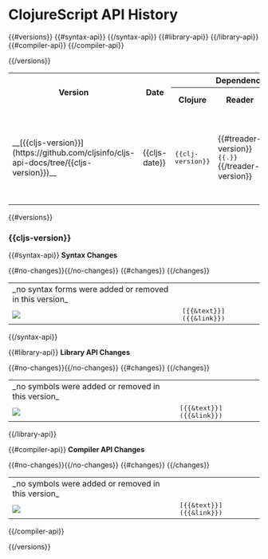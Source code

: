 # ClojureScript API History

 <table>
<tr>
<th rowspan=2>Version</th>
<th rowspan=2>Date</th>
<th colspan=3>Dependencies</th>
<th colspan=3>Changes</th>
</tr>
<tr>
<th>Clojure</th>
<th>Reader</th>
<th>Closure Lib</th>
<th>syn</th>
<th>lib</th>
<th>comp</th>
</tr>
{{#versions}}
<tr>
<td>__[{{cljs-version}}](https://github.com/cljsinfo/cljs-api-docs/tree/{{cljs-version}})__</td>
<td>{{cljs-date}}</td>
<td><kbd>{{clj-version}}</kbd></td>
<td>{{#treader-version}}<kbd>{{.}}</kbd>{{/treader-version}}</td>
<td><kbd>{{gclosure-lib}}</kbd></td>
{{#syntax-api}}
<td>
<a href="#user-content-{{changes-link}}">
{{#add-count}}+{{.}}{{/add-count}} {{#remove-count}}-{{.}}{{/remove-count}}
</a>
</td>
{{/syntax-api}}
{{#library-api}}
<td>
<a href="#user-content-{{changes-link}}">
{{#add-count}}+{{.}}{{/add-count}} {{#remove-count}}-{{.}}{{/remove-count}}
</a>
</td>
{{/library-api}}
{{#compiler-api}}
<td>
<a href="#user-content-{{changes-link}}">
{{#add-count}}+{{.}}{{/add-count}} {{#remove-count}}-{{.}}{{/remove-count}}
</a>
</td>
{{/compiler-api}}
</tr>

{{/versions}}
</table>

{{#versions}}
### {{cljs-version}}

{{#syntax-api}}
<a name="{{changes-link}}"></a> __Syntax Changes__
 <table>
{{#no-changes}}<tr><td>_no syntax forms were added or removed in this version_</td></tr>{{/no-changes}}
{{#changes}}
<tr>
<td>
<img valign="middle" src="https://img.shields.io/badge/{{change}}-{{shield-text}}-{{shield-color}}.svg">
</td>
<td><samp>[{{&text}}]({{&link}})</samp></td>
</tr>
{{/changes}}
</table>
{{/syntax-api}}

{{#library-api}}
<a name="{{changes-link}}"></a> __Library API Changes__
 <table>
{{#no-changes}}<tr><td>_no symbols were added or removed in this version_</td></tr>{{/no-changes}}
{{#changes}}
<tr>
<td>
<img valign="middle" src="https://img.shields.io/badge/{{change}}-{{shield-text}}-{{shield-color}}.svg">
</td>
<td><samp>[{{&text}}]({{&link}})</samp></td>
</tr>
{{/changes}}
</table>
{{/library-api}}

{{#compiler-api}}
<a name="{{changes-link}}"></a> __Compiler API Changes__
 <table>
{{#no-changes}}<tr><td>_no symbols were added or removed in this version_</td></tr>{{/no-changes}}
{{#changes}}
<tr>
<td>
<img valign="middle" src="https://img.shields.io/badge/{{change}}-{{shield-text}}-{{shield-color}}.svg">
</td>
<td><samp>[{{&text}}]({{&link}})</samp></td>
</tr>
{{/changes}}
</table>
{{/compiler-api}}

{{/versions}}

